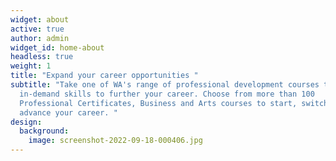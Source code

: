 ```yaml
---
widget: about
active: true
author: admin
widget_id: home-about
headless: true
weight: 1
title: "Expand your career opportunities "
subtitle: "Take one of WA's range of professional development courses to learn
  in-demand skills to further your career. Choose from more than 100
  Professional Certificates, Business and Arts courses to start, switch or
  advance your career. "
design:
  background:
    image: screenshot-2022-09-18-000406.jpg
---
```

